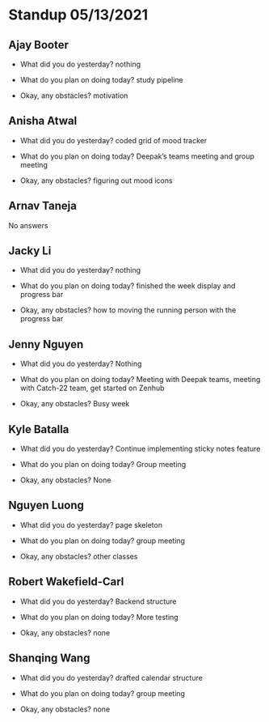 # Standup 05/13/2021

## **Ajay Booter**

- What did you do yesterday?
  nothing

- What do you plan on doing today?
  study pipeline

- Okay, any obstacles?
  motivation

## **Anisha Atwal**

- What did you do yesterday?
  coded grid of mood tracker

- What do you plan on doing today?
  Deepak’s teams meeting and group meeting

- Okay, any obstacles? figuring out mood icons

## **Arnav Taneja**

No answers

## **Jacky Li**

- What did you do yesterday?
  nothing

- What do you plan on doing today?
  finished the week display and progress bar

- Okay, any obstacles?
  how to moving the running person with the progress bar

## **Jenny Nguyen**

- What did you do yesterday?
  Nothing

- What do you plan on doing today?
  Meeting with Deepak teams, meeting with Catch-22 team, get started on Zenhub

- Okay, any obstacles?
  Busy week

## **Kyle Batalla**

- What did you do yesterday?
  Continue implementing sticky notes feature

- What do you plan on doing today?
  Group meeting

- Okay, any obstacles?
  None

## **Nguyen Luong**

- What did you do yesterday?
  page skeleton

- What do you plan on doing today?
  group meeting

- Okay, any obstacles?
  other classes

## **Robert Wakefield-Carl**

- What did you do yesterday?
  Backend structure

- What do you plan on doing today?
  More testing

- Okay, any obstacles? none

## **Shanqing Wang**

- What did you do yesterday?
  drafted calendar structure

- What do you plan on doing today?
  group meeting

- Okay, any obstacles?
  none
